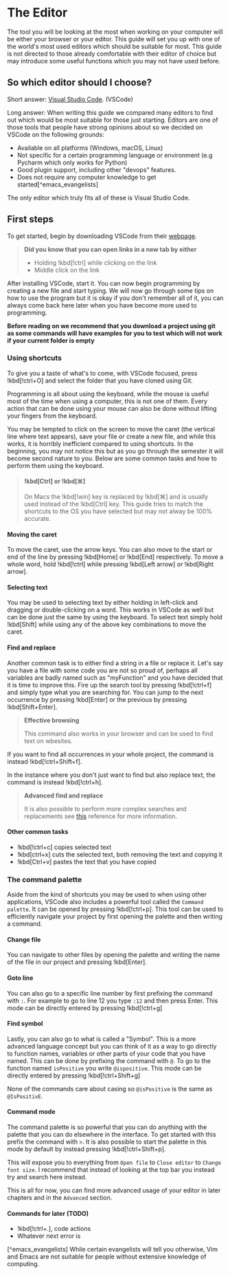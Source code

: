 # The Editor

The tool you will be looking at the most when working on your computer will be either your browser or your editor. This guide will set you up with one of the world's most used editors which should be suitable for most. This guide is not directed to those already comfortable with their editor of choice but may introduce some useful functions which you may not have used before.

## So which editor should I choose?

Short answer: [Visual Studio Code](https://code.visualstudio.com/). (VSCode)

Long answer: When writing this guide we compared many editors to find out which would be most suitable for those just starting. Editors are one of those tools that people have strong opinions about so we decided on VSCode on the following grounds:

- Available on all platforms (Windows, macOS, Linux)
- Not specific for a certain programming language or environment (e.g Pycharm which only works for Python)
- Good plugin support, including other "devops" features.
- Does not require any computer knowledge to get started[^emacs_evangelists]

The only editor which truly fits all of these is Visual Studio Code.

## First steps

To get started, begin by downloading VSCode from their [webpage](https://code.visualstudio.com/).

> **Did you know that you can open links in a new tab by either**
>
> - Holding !kbd[!ctrl] while clicking on the link
> - Middle click on the link

After installing VSCode, start it. You can now begin programming by creating a new file and start typing. We will now go through some tips on how to use the program but it is okay if you don't remember all of it, you can always come back here later when you have become more used to programming.

**Before reading on we recommend that you download a project using git as some commands will have examples for you to test which will not work if your current folder is empty**

### Using shortcuts

To give you a taste of what's to come, with VSCode focused, press !kbd[!ctrl+O] and select the folder that you have cloned using Git.

Programming is all about using the keyboard, while the mouse is useful most of the time when using a computer, this is not one of them. Every action that can be done using your mouse can also be done without lifting your fingers from the keyboard.

You may be tempted to click on the screen to move the caret (the vertical line where text appears), save your file or create a new file, and while this works, it is horribly inefficient compared to using shortcuts. In the beginning, you may not notice this but as you go through the semester it will become second nature to you. Below are some common tasks and how to perform them using the keyboard.

> #### !kbd[Ctrl] or !kbd[⌘]
>
> On Macs the !kbd[!win] key is replaced by !kbd[⌘] and is usually used instead of the !kbd[Ctrl] key. This guide tries to match the shortcuts to the OS you have selected but may not alway be 100% accurate.

#### Moving the caret

To move the caret, use the arrow keys. You can also move to the start or end of the line by pressing !kbd[Home] or !kbd[End] respectively. To move a whole word, hold !kbd[!ctrl] while pressing !kbd[Left arrow] or !kbd[Right arrow].

#### Selecting text

You may be used to selecting text by either holding in left-click and dragging or double-clicking on a word. This works in VSCode as well but can be done just the same by using the keyboard. To select text simply hold !kbd[Shift] while using any of the above key combinations to move the caret.

#### Find and replace

Another common task is to either find a string in a file or replace it. Let's say you have a file with some code you are not so proud of, perhaps all variables are badly named such as "myFunction" and you have decided that it is time to improve this. Fire up the search tool by pressing !kbd[!ctrl+f] and simply type what you are searching for. You can jump to the next occurrence by pressing !kbd[Enter] or the previous by pressing !kbd[Shift+Enter].

> **Effective browsing**
>
> This command also works in your browser and can be used to find text on wbesites.

If you want to find all occurrences in your whole project, the command is instead !kbd[!ctrl+Shift+f].

In the instance where you don't just want to find but also replace text, the command is instead !kbd[!ctrl+h].

> **Advanced find and replace**
>
> It is also possible to perform more complex searches and replacements see [this](https://docs.microsoft.com/en-us/visualstudio/ide/finding-and-replacing-text?view=vs-2022) reference for more information.

#### Other common tasks

- !kbd[!ctrl+c] copies selected text
- !kbd[ctrl+x] cuts the selected text, both removing the text and copying it
- !kbd[Ctrl+v] pastes the text that you have copied

### The command palette

Aside from the kind of shortcuts you may be used to when using other applications, VSCode also includes a powerful tool called the `Command palette`. It can be opened by pressing !kbd[!ctrl+p]. This tool can be used to efficiently navigate your project by first opening the palette and then writing a command.

#### Change file

You can navigate to other files by opening the palette and writing the name of the file in our project and pressing !kbd[Enter].

#### Goto line

You can also go to a specific line number by first prefixing the command with `:`. For example to go to line 12 you type `:12` and then press Enter. This mode can be directly entered by pressing !kbd[!ctrl+g]

#### Find symbol

Lastly, you can also go to what is called a "Symbol". This is a more advanced language concept but you can think of it as a way to go directly to function names, variables or other parts of your code that you have named. This can be done by prefixing the command with `@`. To go to the function named `isPositive` you write `@ispositive`. This mode can be directly entered by pressing !kbd[!ctrl+Shift+g]

None of the commands care about casing so `@isPositive` is the same as `@IsPositivE`.

#### Command mode

The command palette is so powerful that you can do anything with the palette that you can do elsewhere in the interface. To get started with this prefix the command with `>`. It is also possible to start the palette in this mode by default by instead pressing !kbd[!ctrl+Shift+p].

This will expose you to everything from `Open file` to `Close editor` to `Change font size`. I recommend that instead of looking at the top bar you instead try and search here instead.

This is all for now, you can find more advanced usage of your editor in later chapters and in the `Advanced` section.

#### Commands for later (TODO)

- !kbd[!ctrl+.], code actions
- Whatever next error is

[^emacs_evangelists] While certain evangelists will tell you otherwise, Vim and Emacs are not suitable for people without extensive knowledge of computing.
